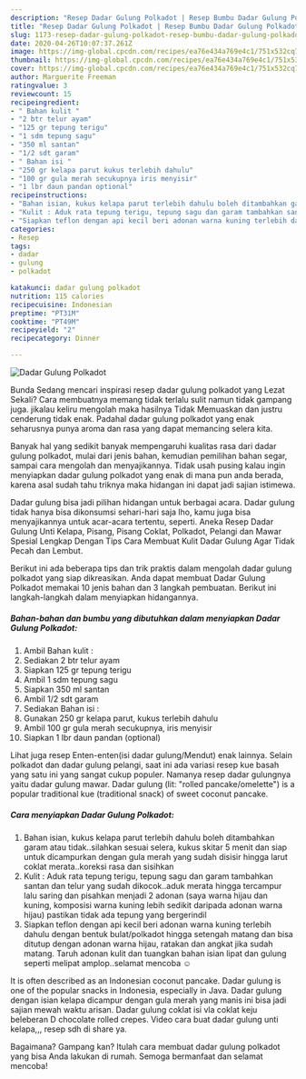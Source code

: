 ```yaml
---
description: "Resep Dadar Gulung Polkadot | Resep Bumbu Dadar Gulung Polkadot Yang Enak Dan Lezat"
title: "Resep Dadar Gulung Polkadot | Resep Bumbu Dadar Gulung Polkadot Yang Enak Dan Lezat"
slug: 1173-resep-dadar-gulung-polkadot-resep-bumbu-dadar-gulung-polkadot-yang-enak-dan-lezat
date: 2020-04-26T10:07:37.261Z
image: https://img-global.cpcdn.com/recipes/ea76e434a769e4c1/751x532cq70/dadar-gulung-polkadot-foto-resep-utama.jpg
thumbnail: https://img-global.cpcdn.com/recipes/ea76e434a769e4c1/751x532cq70/dadar-gulung-polkadot-foto-resep-utama.jpg
cover: https://img-global.cpcdn.com/recipes/ea76e434a769e4c1/751x532cq70/dadar-gulung-polkadot-foto-resep-utama.jpg
author: Marguerite Freeman
ratingvalue: 3
reviewcount: 15
recipeingredient:
- " Bahan kulit "
- "2 btr telur ayam"
- "125 gr tepung terigu"
- "1 sdm tepung sagu"
- "350 ml santan"
- "1/2 sdt garam"
- " Bahan isi "
- "250 gr kelapa parut kukus terlebih dahulu"
- "100 gr gula merah secukupnya iris menyisir"
- "1 lbr daun pandan optional"
recipeinstructions:
- "Bahan isian, kukus kelapa parut terlebih dahulu boleh ditambahkan garam atau tidak..silahkan sesuai selera, kukus skitar 5 menit dan siap untuk dicampurkan dengan gula merah yang sudah disisir hingga larut coklat merata..koreksi rasa dan sisihkan"
- "Kulit : Aduk rata tepung terigu, tepung sagu dan garam tambahkan santan dan telur yang sudah dikocok..aduk merata hingga tercampur lalu saring dan pisahkan menjadi 2 adonan (saya warna hijau dan kuning, komposisi warna kuning lebih sedikit daripada adonan warna hijau) pastikan tidak ada tepung yang bergerindil"
- "Siapkan teflon dengan api kecil beri adonan warna kuning terlebih dahulu dengan bentuk bulat/polkadot hingga setengah matang dan bisa ditutup dengan adonan warna hijau, ratakan dan angkat jika sudah matang. Taruh adonan kulit dan tuangkan bahan isian lipat dan gulung seperti melipat amplop..selamat mencoba ☺"
categories:
- Resep
tags:
- dadar
- gulung
- polkadot

katakunci: dadar gulung polkadot 
nutrition: 115 calories
recipecuisine: Indonesian
preptime: "PT31M"
cooktime: "PT49M"
recipeyield: "2"
recipecategory: Dinner

---
```



![Dadar Gulung Polkadot](https://img-global.cpcdn.com/recipes/ea76e434a769e4c1/751x532cq70/dadar-gulung-polkadot-foto-resep-utama.jpg)

Bunda Sedang mencari inspirasi resep dadar gulung polkadot yang Lezat Sekali? Cara membuatnya memang tidak terlalu sulit namun tidak gampang juga. jikalau keliru mengolah maka hasilnya Tidak Memuaskan dan justru cenderung tidak enak. Padahal dadar gulung polkadot yang enak seharusnya punya aroma dan rasa yang dapat memancing selera kita.

Banyak hal yang sedikit banyak mempengaruhi kualitas rasa dari dadar gulung polkadot, mulai dari jenis bahan, kemudian pemilihan bahan segar, sampai cara mengolah dan menyajikannya. Tidak usah pusing kalau ingin menyiapkan dadar gulung polkadot yang enak di mana pun anda berada, karena asal sudah tahu triknya maka hidangan ini dapat jadi sajian istimewa.

Dadar gulung bisa jadi pilihan hidangan untuk berbagai acara. Dadar gulung tidak hanya bisa dikonsumsi sehari-hari saja lho, kamu juga bisa menyajikannya untuk acar-acara tertentu, seperti. Aneka Resep Dadar Gulung Unti Kelapa, Pisang, Pisang Coklat, Polkadot, Pelangi dan Mawar Spesial Lengkap Dengan Tips Cara Membuat Kulit Dadar Gulung Agar Tidak Pecah dan Lembut.


Berikut ini ada beberapa tips dan trik praktis dalam mengolah dadar gulung polkadot yang siap dikreasikan. Anda dapat membuat Dadar Gulung Polkadot memakai 10 jenis bahan dan 3 langkah pembuatan. Berikut ini langkah-langkah dalam menyiapkan hidangannya.

<!--inarticleads1-->

##### Bahan-bahan dan bumbu yang dibutuhkan dalam menyiapkan Dadar Gulung Polkadot:

1. Ambil  Bahan kulit :
1. Sediakan 2 btr telur ayam
1. Siapkan 125 gr tepung terigu
1. Ambil 1 sdm tepung sagu
1. Siapkan 350 ml santan
1. Ambil 1/2 sdt garam
1. Sediakan  Bahan isi :
1. Gunakan 250 gr kelapa parut, kukus terlebih dahulu
1. Ambil 100 gr gula merah secukupnya, iris menyisir
1. Siapkan 1 lbr daun pandan (optional)


Lihat juga resep Enten-enten(isi dadar gulung/Mendut) enak lainnya. Selain polkadot dan dadar gulung pelangi, saat ini ada variasi resep kue basah yang satu ini yang sangat cukup populer. Namanya resep dadar gulungnya yaitu dadar gulung mawar. Dadar gulung (lit: &#34;rolled pancake/omelette&#34;) is a popular traditional kue (traditional snack) of sweet coconut pancake. 

<!--inarticleads2-->

##### Cara menyiapkan Dadar Gulung Polkadot:

1. Bahan isian, kukus kelapa parut terlebih dahulu boleh ditambahkan garam atau tidak..silahkan sesuai selera, kukus skitar 5 menit dan siap untuk dicampurkan dengan gula merah yang sudah disisir hingga larut coklat merata..koreksi rasa dan sisihkan
1. Kulit : Aduk rata tepung terigu, tepung sagu dan garam tambahkan santan dan telur yang sudah dikocok..aduk merata hingga tercampur lalu saring dan pisahkan menjadi 2 adonan (saya warna hijau dan kuning, komposisi warna kuning lebih sedikit daripada adonan warna hijau) pastikan tidak ada tepung yang bergerindil
1. Siapkan teflon dengan api kecil beri adonan warna kuning terlebih dahulu dengan bentuk bulat/polkadot hingga setengah matang dan bisa ditutup dengan adonan warna hijau, ratakan dan angkat jika sudah matang. Taruh adonan kulit dan tuangkan bahan isian lipat dan gulung seperti melipat amplop..selamat mencoba ☺


It is often described as an Indonesian coconut pancake. Dadar gulung is one of the popular snacks in Indonesia, especially in Java. Dadar gulung dengan isian kelapa dicampur dengan gula merah yang manis ini bisa jadi sajian mewah waktu arisan. Dadar gulung coklat isi vla coklat keju beleberan D chocolate rolled crepes. Video cara buat dadar gulung unti kelapa,,, resep sdh di share ya. 

Bagaimana? Gampang kan? Itulah cara membuat dadar gulung polkadot yang bisa Anda lakukan di rumah. Semoga bermanfaat dan selamat mencoba!
